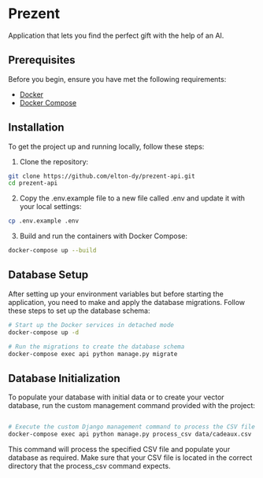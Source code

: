 # Prezent

Application that lets you find the perfect gift with the help of an AI.

## Prerequisites

Before you begin, ensure you have met the following requirements:

- [Docker](https://docs.docker.com/get-docker/)
- [Docker Compose](https://docs.docker.com/compose/install/)

## Installation

To get the project up and running locally, follow these steps:

1. Clone the repository:

```bash
git clone https://github.com/elton-dy/prezent-api.git 
cd prezent-api
```

2. Copy the .env.example file to a new file called .env and update it with your local settings:

```bash
cp .env.example .env
```

3. Build and run the containers with Docker Compose:

```bash
docker-compose up --build
```
## Database Setup

After setting up your environment variables but before starting the application, you need to make and apply the database migrations. Follow these steps to set up the database schema:

```bash
# Start up the Docker services in detached mode
docker-compose up -d

# Run the migrations to create the database schema
docker-compose exec api python manage.py migrate
```

## Database Initialization

To populate your database with initial data or to create your vector database, run the custom management command provided with the project:

```bash

# Execute the custom Django management command to process the CSV file
docker-compose exec api python manage.py process_csv data/cadeaux.csv
```
This command will process the specified CSV file and populate your database as required. Make sure that your CSV file is located in the correct directory that the process_csv command expects.
